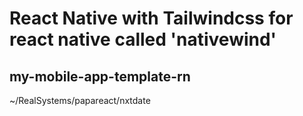 # React Native with Tailwindcss for react native called 'nativewind'
## my-mobile-app-template-rn

~/RealSystems/papareact/nxtdate

